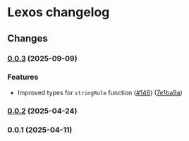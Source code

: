 # Lexos changelog

## Changes

### [0.0.3](https://github.com/manferlo81/lexos/compare/v0.0.2...v0.0.3) (2025-09-09)


### Features

* Improved types for `stringRule` function ([#146](https://github.com/manferlo81/lexos/issues/146)) ([7e1ba9a](https://github.com/manferlo81/lexos/commit/7e1ba9ab54b297964fe0274b2e24345f2e57b072))

### [0.0.2](https://github.com/manferlo81/lexos/compare/v0.0.1...v0.0.2) (2025-04-24)

### 0.0.1 (2025-04-11)
